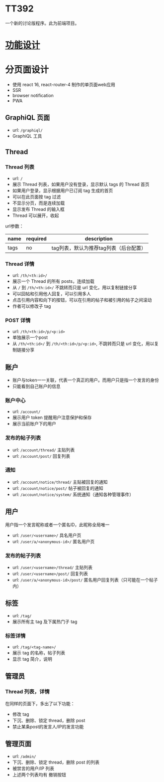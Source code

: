 # TT392

一个新的讨论版程序。此为前端项目。

# [功能设计](https://github.com/CrowsT/uexky#%E5%8A%9F%E8%83%BD%E8%AE%BE%E8%AE%A1)

# 分页面设计

* 使用 react 16, react-router-4 制作的单页面web应用
* SSR
* browser notification
* PWA

## GraphiQL 页面

* url: `/graphiql/`
* GraphiQL 工具

## Thread

### Thread 列表

* url: `/`
* 展示 Thread 列表，如果用户没有登录，显示默认 tags 的 Thread 首页
* 如果用户登录，显示根据用户已订阅 tag 生成的首页
* 可以在此页面按 tag 过滤
* 不显示分页，而是连续加载
* 显示发布 Thread 的输入框
* Thread 可以展开，收起

url参数：

|name|required|description|
|----|----|----|
|tags|no|tag列表，默认为推荐tag列表（后台配置）|

### Thread 详情

* url: `/th/<th:id>/`
* 展示一个 Thread 的所有 posts，连续加载
* 从 `/` 到 `/th/<th:id>/` 不跳转而只是 url 变化，用以复制链接分享
* 可以回帖和引用他人回复，可以引用多人
* 点击引用内容和向下的按钮，可以在引用的帖子和被引用的帖子之间滚动
* 作者可以修改子 tag

### POST 详情

* url: `/th/<th:id>/p/<p:id>`
* 单独展示一个post
* 从 `/th/<th:id>/` 到 `/th/<th:id>/p/<p:id>`, 不跳转而只是 url 变化，用以复制链接分享

## 账户

* 账户与token一一关联，代表一个真正的用户。而用户只是指一个发言的身份
* 只能看到自己账户的信息

### 账户中心

* url: `/account/`
* 展示用户 token 提醒用户注意保护和保存
* 展示当前账户下的用户

### 发布的帖子列表

* url: `/account/thread/` 主贴列表
* url: `/account/post/` 回复列表

### 通知

* url: `/account/notice/thread/` 主贴被回复的通知
* url: `/account/notice/post/` 帖子被回复的通知
* url: `/account/notice/system/` 系统通知（通知各种管理事件）

## 用户

用户指一个发言昵称或者一个匿名ID，此昵称全局唯一

* url: `/user/<username>/` 具名用户页
* url: `/user/a/<anonymous-id>/` 匿名用户页

### 发布的帖子列表

* url: `/user/<username>/thread/` 主贴列表
* url: `/user/<username>/post/` 回复列表
* url: `/user/a/<anonymous-id>/post/` 匿名用户回复列表（只可能在一个帖子内）

## 标签

* url: `/tag/`
* 展示所有主 tag 及下属热门子 tag

### 标签详情

* url: `/tag/<tag-name>/`
* 展示 tag 的名称，帖子列表
* 显示 tag 简介，说明

## 管理员

### Thread 列表，详情

在同样的页面下，多出了以下功能：

* 修改 tag
* 下沉、删除、锁定 thread，删除 post
* 禁止某条post的发言人/IP的发言功能

## 管理页面

* url: `/admin/`
* 下沉、删除、锁定 thread，删除 post 的列表
* 被禁言的用户/IP 列表
* 上述两个列表均有 撤销按钮
